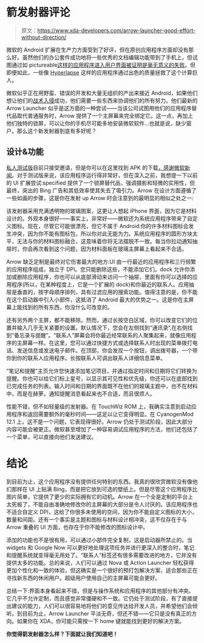# 箭发射器评论

> 原文：<https://www.xda-developers.com/arrow-launcher-good-effort-without-direction/>

微软的 Android 扩展在生产力方面受到了好评，但在原创应用程序方面却没有那么好。虽然他们的办公套件成功地将一些优秀的文档编辑功能带到了手机上，但试图通过如 pictureable[这样的应用程序进入用户界面被证明是毫无意义的失败](http://www.xda-developers.com/a-picturesque-trainwreck-of-a-lockscreen/)。但即便如此，一些像 [Hyperlapse](https://play.google.com/store/apps/details?id=com.microsoft.hyperlapsemobile&hl=en) 这样的应用程序通过出色的质量拯救了这个计算巨人。

微软似乎正在用野蛮、错误的开发和大量无组织的产出来接近 Android，如果他们想让他们的[战术入侵](http://www.xda-developers.com/microsoft-expansion-subverting-android-one-app-at-a-time/)成功，他们需要一些东西来协调他们的所有努力。他们最新的 Arrow Launcher 似乎是这方面的一种尝试——当该公司试图用他们的应用程序替代品取代普通服务时，Arrow 提供了一个主屏幕来完全绑定它。这一点，再加上他们独特的锁屏，可以让你的手机尽可能多地安装微软软件...也就是说，缺少窗户。那么这个新发射器到底有多好呢？

## **设计&功能**

[私人测试版](https://plus.google.com/u/0/communities/109393011462139141948)目前只接受邀请，但是你可以在这里找到 APK 的下载[，感谢](https://onedrive.live.com/?cid=c1994020821e7abd&id=C1994020821E7ABD%2153698&ithint=file,apk&authkey=!AC4h8yylSTz1GMg)[微软新闻](http://microsoft-news.com/this-is-microsofts-arrow-launcher-for-android-download-apk/)。对于测试版来说，该应用程序运行得非常好，但在深入之前，我想提一下以前的 UI 扩展尝试:specified 提供了一个锁屏替代品，强调摄影和轻微的实用性，但最终，突出的 Bing 广告和其低效率使其失去了吸引力。Arrow 在设计方面遵循了一些如画的步骤，这是你在发射 up Arrow 时会注意到的最明显的相似之处之一:

该发射器采用充满透明物的玻璃图案，这更让人想起 iPhone 界面，因为它是材料设计的。外观本身很好——事实上，非常好——微软还为系统应用程序带来了自定义图标。现在，尽管它可能很漂亮，但它不属于 Android:你的许多材料图标会发生冲突，因为你不能有图标包，所以你对此无能为力。系统应用程序的圆形方块太平，无法与你的材料图标融合，这意味着你将无法摆脱不一致。每当你拉动通知抽屉时，你会再次看到这个问题，因为材料面板在玻璃主屏幕上看起来不合适。

Arrow 缺乏定制是最终对它伤害最大的地方:UI 由一行最近的应用程序和三行频繁的应用程序组成，独立于 DPI。您只能删除这些，不能添加它们。dock 允许你添加或删除应用程序，你也可以从底部滑动来访问一个抽屉，里面有你可以选择的应用程序(所以，在某种程度上，它是一个扩展的 dock)和你最近的联系人。应用抽屉是垂直的，按字母顺序排列，具有过滤应用的搜索功能。值得注意的是，你不能在这个启动器中引入小部件，这抵消了 Android 最大的优势之一。这是你在主屏幕上能找到的所有东西，你没什么可改变的。

还有另外两个主屏，都不能移除。然而，通过长按空白区域，你可以改变它们的位置并输入几乎无关紧要的设置。默认情况下，您会在左侧找到“通讯录”,在右侧找到“备忘录与提醒”。“联系人”屏幕会将你最近经常联系的人聚集起来，就像应用程序的主屏幕一样。在这里，您可以通过快捷方式或选择联系人时出现的菜单拨打电话、发送信息或发送电子邮件。在顶部，你会发现一个按钮，调出拨号器，一个带你到你的联系人应用程序。长按联系人可调出联系人详细信息菜单。

“笔记和提醒”主页允许您快速添加笔记项目，并通过指定时间和日期将它们转换为提醒。你也可以给它们标上星号，以显示其可见性和优先级，你还可以在底部找到已完成任务的列表。输入时间和日期的界面既不在他们的玻璃主题中，也不在材料中，而是在赫萝。通知提醒消息看起来也不合适，而且很烦人。

性能不错，但不如轻量级的发射器。在 TouchWiz ROM 上，我确实注意到启动应用程序和返回需要额外的毫秒时间——这足以让它变得明显。在 CyanogenMod 12.1 上，这不是一个问题，它表现得很好。Arrow 仍处于测试阶段，因此大部分内容可能会被更正。微软甚至增加了一种容易调试应用程序的方法，他们还包括了一个菜单，可以直接向他们发送建议。

# **结论**

到目前为止，这个应用程序没有提供任何特别的东西。我真的很欣赏微软没有像他们那样在 UI 上贴满 Bing，而是把它放到可选的壁纸上。但是尽管这个应用程序比图片简单，它提供了更少的实际拥有它的动机。Arrow 在一个全是定制的平台上太死板了，不能自由准确地修改你的主屏幕的大部分是令人讨厌的。该应用程序也不适合自定义 DPI，这给了你很多未使用的空间，因为你不能自定义图标的大小，数量和间距。还有一个事实是主题和图标与材料设计相冲突，这不仅存在于与 Arrow 重叠的 UI 方面，也存在于你不能修改的图标设计中。

添加的功能也不是很有用，可以通过小部件完全复制，这是启动器所禁止的。当 widgets 和 Google Now 可以更好地处理这项任务并进行更深入的整合时，笔记和提醒系统就变得毫无用处了。“联系人”标签还有很多需要改进的地方，它并没有提供太多的功能。总的来说，人们可以通过 Nova 或 Action Launcher 轻松获得更加个性化和一致的体验，但这确实是一个很好的预打包解决方案，适合那些正在寻找新东西的休闲用户。超级用户使用自己的主屏幕可能会更好。

总结一下:界面本身看起来不错，但是与操作系统和应用程序的其他部分有冲突。它几乎不允许定制，而且感觉非常僵硬和不一致。它仍处于测试阶段，有了直接提出建议的能力，人们可以很容易地将他们的意见传达给开发人员，并希望他们会倾听。到目前为止，Arrow Launcher 平淡无奇，但还不错——它只是没有真正的方向。如果你在 XDA，你可能只需按一下 home 键就能找到更好的解决方案。

**你觉得箭发射器怎么样？下面就让我们知道吧！**